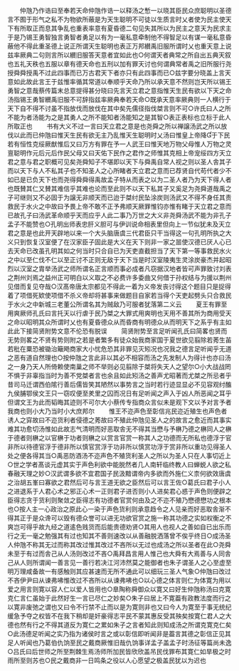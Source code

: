 <!-- { "loadSidebar": true } -->
　　仲虺乃作诰曰至奉若天命仲虺作诰一以释汤之慙一以晓其臣民众庶聪明以圣德言不囿于形气之私不为物欲所蔽是为天生聪明不可徒以生质言时乂者使为民主使天下有所取正而息其争乱也重表率意有夏昏德二句见失其所以为民主之意天为民求主于是乃锡王勇智独言勇智者勇足以有为一毫私意牵制他不得智足以有谋一毫私意昏蔽他不得此重圣德上说正所谓天生聪明也表正万邦纉禹旧服所谓时乂也重天意上说兹率厥典二句则言所以纉旧服答天意者宜如此也○何谓天者典常之所自出五典天叙也五礼天秩也五服以章有德天命也五刑以加有罪天讨也何谓典常者禹之旧所服行尧授舜舜授禹不过此四事而已万古君天下者亦只有此四事而已○兹字要分晓盖上言天意如此故此言王于兹惟率循其常道以奉顺乎天命乃所以承天意不然则岂天所以锡王勇智之意哉蔡传篇末总意提得甚分晓曰先言天立君之意指惟天生民有欲以下天之命汤指锡王勇智纉禹旧服不可辞指兹率厥典奉若天命○既承天意率厥典则一人横行于天下自不得不讨虽不指放伐而放伐在其中矣先儒径指伐桀言则不可○许氏曰人之所不能为者汤能为之是其勇人之所不能知者汤能知之是其智○表正表标也立标于此人所取正也
　　书有大义不过一言曰天立君之意是也尧舜之所以禅譲汤武之所以放伐以此而已仲虺曰惟天生民有欲无主乃乱惟天生聪明时乂汤曰惟皇上帝降于下民若有恒性克绥厥猷惟后又曰万方有罪在予一人武王曰惟天地万物父母惟人万物之灵亶聪明作元后元后作民父母又曰天佑下民作之君作之师惟其克相上帝宠绥四方天立君之意与君之职概可见矣尧舜知子不堪即以天下与舜禹自常人视之则以圣人舎其子而以天下与人不私其子也不知圣人之心所睹者天立君之意而已荐贤自代苟代者少不如已是已负天下也而尧得舜舜得禹故孟子特从而表之以为二圣人者乃为天下得人者也既賛其仁又賛其难信乎其难也论而至此则不以天下私其子又奚足为尧舜道哉禹之子可继则又不必固于为譲无非顺天而已迨于桀纣民坠涂炭则汤武又不得不身任其责救民于水火之中故曰予畏上帝不敢不正予弗顺天厥罪惟钧亦惟有睹于天立君之意而已故孔子曰汤武革命顺乎天而应乎人此二事乃万世之大义非尧舜汤武不能为非孔子孟子不能赞也○孔明出师表忠肝义胆可与伊训说命相表里但向上一节似犹未及天立君之意是也此开天辟地以来一个大头脑唐虞三代君臣只干当得这一句孔明所执之大义只到恢复汉室便了在汉家臣子固此是大义在天下则非一家之噐使汉德已厌人心已去天命已改虽孔明其如之何当时只合自已为天吏直截担当了天下第一等事救民水火之中以至仁伐不仁以至正讨不正则无敌于天下当是时汉室陵夷生灵涂炭豪杰并起昭烈以汉室之胄举汤武之师所谓名正言顺而事必成者凡窃据汉地者皆可声罪致讨刘表之荆州刘焉之益州正可明白以义取之不必费许多委曲又何借于孙权结与为援以荆州见借而复见夺哉○汉髙帝唐太宗都见不得此一着为义帝发丧讨得这个题目只是捉得着了项借死欵使项借不杀义帝却将甚事来做题目自家若当得个天吏起劈头只合救民于水火之中新城三老董公所谓名其为贼敌乃可服者犹落第二义云
　　夏王有罪至用爽厥师孔氏曰言托天以行虐于民乃桀之大罪式用爽明也天用不善其所为商用受天之命以昭明其众所谓时乂也有夏昏德众从而昏商有明德众从而明天下之系乎有主如此此下接简贤附势文意不伦恐有脱误
　　简贤附势至言足听闻孔氏曰简畧也贤而无势则畧之不贤有势则附之若是者繁多有徒众始我商家国于夏世欲见翦除若莠生苖若秕在粟恐被锄治簸飏商家大小忧危恐其非罪见灭矧况也况我之德言足听闻乎无道之恶有道自然理也○按仲虺之言此非以其必不相容而汤之先发制人为得计也亦曰汤之一身乃天人所倚赖使南巢之师不举则必见翦除于桀将失天人之望尔○小大战战罔不惧于非辜指当时为善不党桀者言也余且如此矧汤之善声尤昭著而尤桀之所忌者乎昔司马迁谓西伯隂行善后儒皆笑其陋然以事势言之当时若行迹显显必不见容观纣醢九侯脯鄂侯文王只一窃叹便至羑里之囚而况日有足听闻之声入于凶人所恶闻之耳乎但谓文王为此而韬晦其迹则不可尔大小蔡传专指商众言似未是观下文以予对言予者我商也则小大乃当时小大庶邦尔
　　惟王不迩声色至彰信兆民迩近殖生也声色者诱人之穽故曰不迩货利者侵德之莠故曰不殖此仲虺见圣人之的故言之愈近而其事实难其功愈切汤惟如此故志气清明而好恶取舎无不得其当懋与予楙乃德之楙同人之楙于德者则楙之以官楙于功者则楙之以赏言官赏一称其人之功德而无所私也德浮于官非所以待德官浮于德非所以慎官赏浮于功非所以慎赏功浮于赏非所以重功见得圣人处之便各得其当○禹恶防酒汤不迩声色不殖货利圣人之所以为圣人只在人事切近上○世之学者髙谈元虚其实于声色利欲中能脱然者几人南轩临终教人曰蝉蜕人欲之私春融天理之妙○汉武谓多欲不宜君国子民汲黯谓帝内多欲而外施仁义柰何欲效唐虞之治胡五峯曰寡欲之君然后可与言王道无欲之臣然后可以言王佐○葛氏曰君子小人之进退系于人君心术之邪正心术一正则君子进否则小人进矣君心惑于声色则便辟之臣得志贪于货利则聚敛之臣得志有功德者官赏何由及之不迩不殖乃懋德懋功之根本也○按人主一心政治之原此心一染于声色货利则承意趋令之人见亲而好恶取舎渐不得其正于是众谗可以毁有德众誉可以进无功欲官赏之施一称其功德之实如权衡之不爽岂可得乎故九经之道逺色贱货而后能贵德劝贤○其用人也视人之善如自已出乐而行之无一毫之勉强其有过也知其不善则速改以从善融脱洒落曾不俟乎终日○成汤圣人仲虺不称其无过而称其改过惟其改过不吝所以无过也成汤之所以圣者在此○尧舜未至于有过而舎己从人汤则改过不吝○禹拜昌言用人惟己也大舜有大焉善与人同舎己从人则所谓闻一善言见一善行若决江河沛然莫之能御者也朱子谓圣人之心至虚至明万理咸备故一有感触则其应甚速而无所不通此可以细玩三圣人气象○仲虺曰改过不吝伊尹曰从谏弗咈惟改过不吝所以从谏弗咈也○以心德之体言则仁为体寛为用以爱之用言则寛以容人仁以爱人皆用也○臯陶称舜御众以寛又曰好生仲虺称汤曰克寛克仁言仁虽始于此然好生一言已尽仁之妙矣○朱子曰居上不寛葢有政教法度而行之以寛非废弛之谓也又曰令不行禁不止而以是为寛则非也又曰今人为寛至于事无统纪缓急予夺之权皆不在我下稍却是奸豪得志平民不蒙其惠反受其殃矣按寛仁君人之大德也然有行之不得其道反为寛仁之累如朱子之言者知此则知成汤之所谓克寛克仁矣○此汤德足听闻之实乃指为诸侯时言之或以彰信即听闻非是葢言其德之彰信正见其足人听闻也乃葛伯仇饷至民之戴商厥惟旧哉仇饷事详孟子盖孟子时汤征等篇尚未逸○吕氏曰后世师之所至荆棘生焉汤师所加民皆欣欣盖吊民伐罪布其寛仁如旱极之时雨所至则苏也○民之戴商非一日鸣条之役以人心愿望之极盖民犹以为迟也

